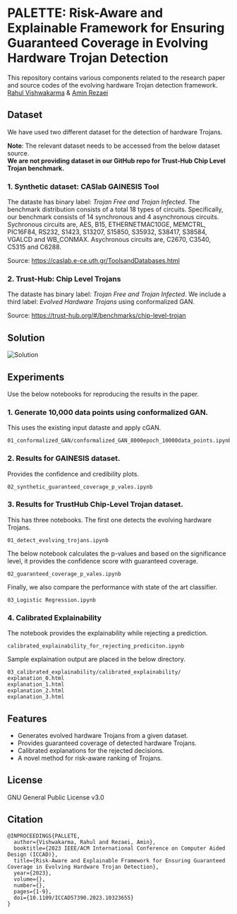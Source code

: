# PALETTE: Risk-Aware and Explainable Framework for Ensuring Guaranteed Coverage in Evolving Hardware Trojan Detection
This repository contains various components related to the research paper and source codes of the evolving hardware Trojan detection framework.  </br>
[Rahul Vishwakarma](https://github.com/rahvis) & [Amin Rezaei](https://github.com/r3zaei) </br>

## Dataset 
We have used two different dataset for the detection of hardware Trojans. 

**Note**: The relevant dataset needs to be accessed from the below dataset source. <br>
**We are not providing dataset in our GitHub repo for Trust-Hub Chip Level Trojan benchmark.**  

### 1. Synthetic dataset: CASlab GAINESIS Tool
The dataste has binary label: _Trojan Free and Trojan Infected_. The benchmark distribution consists of a total 18 types of circuits. Specifically, our benchmark consists of 14 synchronous and 4 asynchronous circuits. Sychronous circuits are, AES, B15, ETHERNETMAC10GE, MEMCTRL, PIC16F84, RS232, S1423, S13207, S15850, S35932, S38417, S38584, VGALCD and WB_CONMAX. Asychronous circuits are, C2670, C3540, C5315 and C6288.

Source: https://caslab.e-ce.uth.gr/ToolsandDatabases.html

### 2. Trust-Hub:  Chip Level Trojans 
The dataste has binary label: _Trojan Free and Trojan Infected_. We include a third label: _Evolved Hardware Trojans_ using conformalized GAN. 

Source: https://trust-hub.org/#/benchmarks/chip-level-trojan

## Solution 
![Solution](https://github.com/cars-lab-repo/PALETTE/assets/64368687/db8b0d56-426e-45d9-bed7-0b84d175433a)

## Experiments
Use the below notebooks for reproducing the results in the paper. 

### 1. Generate 10,000 data points using conformalized GAN. 
This uses the existing input dataste and apply cGAN. 
```
01_conformalized_GAN/conformalized_GAN_8000epoch_10000data_points.ipynb
```

### 2. Results for GAINESIS dataset.
Provides the confidence and credibility plots.
```
02_synthetic_guaranteed_coverage_p_vales.ipynb
```

### 3. Results for TrustHub Chip-Level Trojan dataset.
This has three notebooks. The first one detects the evolving hardware Trojans. 
```
01_detect_evolving_trojans.ipynb
```
The below notebook calculates the p-values and based on the significance level, it provides the confidence score with guaranteed coverage. 
```
02_guaranteed_coverage_p_vales.ipynb
```
Finally, we also compare the performance with state of the art classifier. 
```
03_Logistic Regression.ipynb
```

### 4. Calibrated Explainability 
The notebook provides the explainability while rejecting a prediction. 
```
calibrated_explainability_for_rejecting_prediciton.ipynb
```
Sample explaination output are placed in the below directory. 
```
03_calibrated_explainability/calibrated_explainability/
explanation_0.html
explanation_1.html
explanation_2.html
explanation_3.html
```

## Features
- Generates evolved hardware Trojans from a given dataset.
- Provides guaranteed coverage of detected hardware Trojans.
- Calibrated explanations for the rejected decisions. 
- A novel method for risk-aware ranking of Trojans.

## License
GNU General Public License v3.0

## Citation
```
@INPROCEEDINGS{PALLETE,
  author={Vishwakarma, Rahul and Rezaei, Amin},
  booktitle={2023 IEEE/ACM International Conference on Computer Aided Design (ICCAD)}, 
  title={Risk-Aware and Explainable Framework for Ensuring Guaranteed Coverage in Evolving Hardware Trojan Detection}, 
  year={2023},
  volume={},
  number={},
  pages={1-9},
  doi={10.1109/ICCAD57390.2023.10323655}
}
